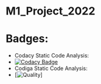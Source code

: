 # M1_Project_2022

# Badges:
 * Codacy Static Code Analysis:
 * [![Codacy Badge](https://app.codacy.com/project/badge/Grade/ab8c67fa35dd40c4be627330ca352c2d)](https://www.codacy.com/gh/Varsha-5/M1_Project_2022/dashboard?utm_source=github.com&amp;utm_medium=referral&amp;utm_content=Varsha-5/M1_Project_2022&amp;utm_campaign=Badge_Grade)
 * Codiga Static Code Analysis:
 * [![Quality](https://api.codiga.io/project/32184/score/svg)]
 
